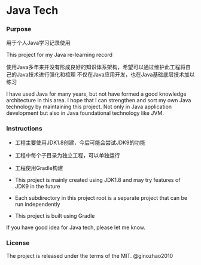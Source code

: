 # Java Tech

### Purpose
用于个人Java学习记录使用

This project for my Java re-learning record

使用Java多年来并没有形成良好的知识体系架构，希望可以通过维护此工程将自己的Java技术进行强化和梳理
不仅在Java应用开发，也在Java基础底层技术加以练习

I have used Java for many years, but not have formed a good knowledge architecture in this area.
I hope that I can strengthen and sort my own Java technology by maintaining this project.
Not only in Java application development but also in Java foundational technology like JVM.

### Instructions
- 工程主要使用JDK1.8创建，今后可能会尝试JDK9的功能
- 工程中每个子目录为独立工程，可以单独运行
- 工程使用Gradle构建


- This project is mainly created using JDK1.8 and may try features of JDK9 in the future
- Each subdirectory in this project root is a separate project that can be run independently
- This project is built using Gradle


If you have good idea for Java tech, please let me know.

### License
The project is released under the terms of the MIT.
@ginozhao2010
